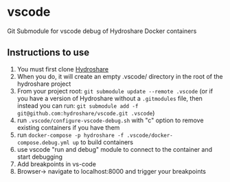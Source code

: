 # vscode

Git Submodule for vscode debug of Hydroshare Docker containers

## Instructions to use
1. You must first clone [Hydroshare](https://github.com/hydroshare/hydroshare)
1. When you do, it will create an empty .vscode/ directory in the root of the hydroshare project
1. From your project root: `git submodule update --remote .vscode` (or if you have a version of Hydroshare without a `.gitmodules` file, then instead you can run: `git submodule add -f git@github.com:hydroshare/vscode.git .vscode`)
4. run `.vscode/configure-vscode-debug.sh` with "c" option to remove existing containers if you have them
5. run `docker-compose -p hydroshare -f .vscode/docker-compose.debug.yml up` to build containers
6. use vscode "run and debug" module to connect to the container and start debugging
7. Add breakpoints in vs-code
8. Browser-> navigate to localhost:8000 and trigger your breakpoints
